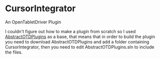 # CursorIntegrator
 An OpenTabletDriver Plugin

I couldn't figure out how to make a plugin from scratch so I used [AbstractOTDPlugins](https://github.com/AbstractQbit/AbstractOTDPlugins) as a base, that means that in order to build the plugin you need to download AbstractOTDPlugins and add a folder containing CursorIntegrator, then you need to edit AbstractOTDPlugins.sln to include the files.
